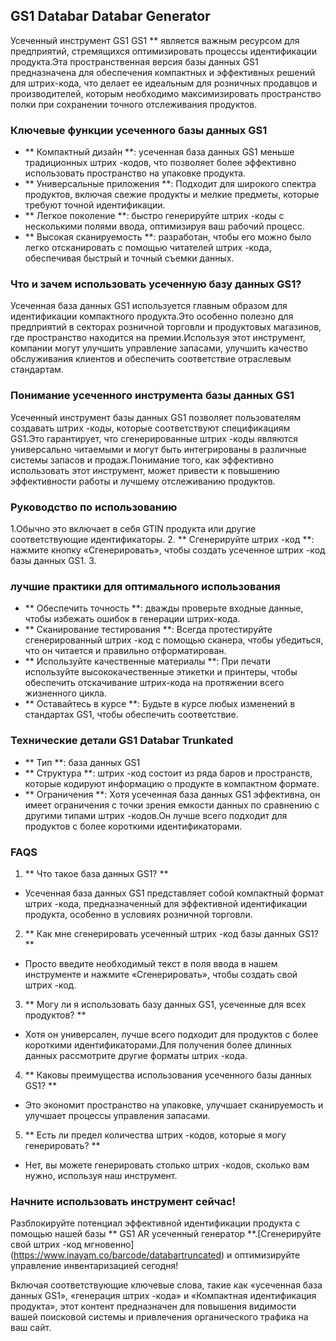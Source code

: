 ## GS1 Databar Databar Generator

Усеченный инструмент GS1 GS1 ** является важным ресурсом для предприятий, стремящихся оптимизировать процессы идентификации продукта.Эта пространственная версия базы данных GS1 предназначена для обеспечения компактных и эффективных решений для штрих-кода, что делает ее идеальным для розничных продавцов и производителей, которым необходимо максимизировать пространство полки при сохранении точного отслеживания продуктов.

### Ключевые функции усеченного базы данных GS1
- ** Компактный дизайн **: усеченная база данных GS1 меньше традиционных штрих -кодов, что позволяет более эффективно использовать пространство на упаковке продукта.
- ** Универсальные приложения **: Подходит для широкого спектра продуктов, включая свежие продукты и мелкие предметы, которые требуют точной идентификации.
- ** Легкое поколение **: быстро генерируйте штрих -коды с несколькими полями ввода, оптимизируя ваш рабочий процесс.
- ** Высокая сканируемость **: разработан, чтобы его можно было легко отсканировать с помощью читателей штрих -кода, обеспечивая быстрый и точный съемки данных.

### Что и зачем использовать усеченную базу данных GS1?
Усеченная база данных GS1 используется главным образом для идентификации компактного продукта.Это особенно полезно для предприятий в секторах розничной торговли и продуктовых магазинов, где пространство находится на премии.Используя этот инструмент, компании могут улучшить управление запасами, улучшить качество обслуживания клиентов и обеспечить соответствие отраслевым стандартам.

### Понимание усеченного инструмента базы данных GS1
Усеченный инструмент базы данных GS1 позволяет пользователям создавать штрих -коды, которые соответствуют спецификациям GS1.Это гарантирует, что сгенерированные штрих -коды являются универсально читаемыми и могут быть интегрированы в различные системы запасов и продаж.Понимание того, как эффективно использовать этот инструмент, может привести к повышению эффективности работы и лучшему отслеживанию продуктов.

### Руководство по использованию
1.Обычно это включает в себя GTIN продукта или другие соответствующие идентификаторы.
2. ** Сгенерируйте штрих -код **: нажмите кнопку «Сгенерировать», чтобы создать усеченное штрих -код базы данных GS1.
3.

### лучшие практики для оптимального использования
- ** Обеспечить точность **: дважды проверьте входные данные, чтобы избежать ошибок в генерации штрих-кода.
- ** Сканирование тестирования **: Всегда протестируйте сгенерированный штрих -код с помощью сканера, чтобы убедиться, что он читается и правильно отформатирован.
- ** Используйте качественные материалы **: При печати используйте высококачественные этикетки и принтеры, чтобы обеспечить отскачивание штрих-кода на протяжении всего жизненного цикла.
- ** Оставайтесь в курсе **: Будьте в курсе любых изменений в стандартах GS1, чтобы обеспечить соответствие.

### Технические детали GS1 Databar Trunkated
- ** Тип **: база данных GS1
- ** Структура **: штрих -код состоит из ряда баров и пространств, которые кодируют информацию о продукте в компактном формате.
- ** Ограничения **: Хотя усеченная база данных GS1 эффективна, он имеет ограничения с точки зрения емкости данных по сравнению с другими типами штрих -кодов.Он лучше всего подходит для продуктов с более короткими идентификаторами.

### FAQS

1. ** Что такое база данных GS1? **
- Усеченная база данных GS1 представляет собой компактный формат штрих -кода, предназначенный для эффективной идентификации продукта, особенно в условиях розничной торговли.

2. ** Как мне сгенерировать усеченный штрих -код базы данных GS1? **
- Просто введите необходимый текст в поля ввода в нашем инструменте и нажмите «Сгенерировать», чтобы создать свой штрих -код.

3. ** Могу ли я использовать базу данных GS1, усеченные для всех продуктов? **
- Хотя он универсален, лучше всего подходит для продуктов с более короткими идентификаторами.Для получения более длинных данных рассмотрите другие форматы штрих -кода.

4. ** Каковы преимущества использования усеченного базы данных GS1? **
- Это экономит пространство на упаковке, улучшает сканируемость и улучшает процессы управления запасами.

5. ** Есть ли предел количества штрих -кодов, которые я могу генерировать? **
- Нет, вы можете генерировать столько штрих -кодов, сколько вам нужно, используя наш инструмент.

### Начните использовать инструмент сейчас!
Разблокируйте потенциал эффективной идентификации продукта с помощью нашей базы ** GS1 AR усеченный генератор **.[Сгенерируйте свой штрих -код мгновенно] (https://www.inayam.co/barcode/databartruncated) и оптимизируйте управление инвентаризацией сегодня!

Включая соответствующие ключевые слова, такие как «усеченная база данных GS1», «генерация штрих -кода» и «Компактная идентификация продукта», этот контент предназначен для повышения видимости вашей поисковой системы и привлечения органического трафика на ваш сайт.
